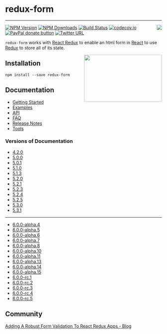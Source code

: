 # redux-form

---

[<img src="http://npm.packagequality.com/badge/redux-form.png" align="right"/>](http://packagequality.com/#?package=redux-form)

[![NPM Version](https://img.shields.io/npm/v/redux-form.svg?style=flat)](https://www.npmjs.com/package/redux-form)
[![NPM Downloads](https://img.shields.io/npm/dm/redux-form.svg?style=flat)](https://www.npmjs.com/package/redux-form)
[![Build Status](https://img.shields.io/travis/erikras/redux-form/master.svg?style=flat)](https://travis-ci.org/erikras/redux-form)
[![codecov.io](https://codecov.io/github/erikras/redux-form/coverage.svg?branch=master)](https://codecov.io/github/erikras/redux-form?branch=master)
[![PayPal donate button](https://img.shields.io/badge/paypal-donate-yellowgreen.svg)](https://www.paypal.me/erikras/25)
[![Twitter URL](https://img.shields.io/twitter/url/https/github.com/erikras/redux-form.svg?style=social)](https://twitter.com/intent/tweet?text=With%20@ReduxForm,%20I%20can%20keep%20all%20my%20form%20state%20in%20Redux!%20Thanks,%20@erikras!)

`redux-form` works with [React Redux](https://github.com/rackt/react-redux) to enable an html form in
[React](https://github.com/facebook/react) to use [Redux](https://github.com/rackt/redux) to store all of its state.

[<img src="logo.png" align="right" class="logo" height="151" width="250"/>](http://erikras.github.io/redux-form/)

## Installation

`npm install --save redux-form`

## Documentation

- [Getting Started](http://redux-form.com/#/getting-started)
- [Examples](http://redux-form.com/#/examples)
- [API](http://redux-form.com/#/api)
- [FAQ](http://redux-form.com/#/faq)
- [Release Notes](https://github.com/erikras/redux-form/releases)
- [Tools](https://github.com/erikras/redux-form/blob/master/tools.md)

### Versions of Documentation

- [4.2.0](http://redux-form.com/4.2.0/)
- [5.0.0](http://redux-form.com/5.0.0/)
- [5.0.1](http://redux-form.com/5.0.1/)
- [5.1.0](http://redux-form.com/5.1.0/)
- [5.1.3](http://redux-form.com/5.1.3/)
- [5.2.0](http://redux-form.com/5.2.0/)
- [5.2.1](http://redux-form.com/5.2.1/)
- [5.2.3](http://redux-form.com/5.2.3/)
- [5.2.4](http://redux-form.com/5.2.4/)
- [5.2.5](http://redux-form.com/5.2.5/)
- [5.3.0](http://redux-form.com/5.3.0/)
- [5.3.1](http://redux-form.com/5.3.1/)

---

- [6.0.0-alpha.4](http://redux-form.com/6.0.0-alpha.4/)
- [6.0.0-alpha.5](http://redux-form.com/6.0.0-alpha.5/)
- [6.0.0-alpha.6](http://redux-form.com/6.0.0-alpha.6/)
- [6.0.0-alpha.7](http://redux-form.com/6.0.0-alpha.7/)
- [6.0.0-alpha.8](http://redux-form.com/6.0.0-alpha.8/)
- [6.0.0-alpha.10](http://redux-form.com/6.0.0-alpha.10/)
- [6.0.0-alpha.11](http://redux-form.com/6.0.0-alpha.11/)
- [6.0.0-alpha.13](http://redux-form.com/6.0.0-alpha.13/)
- [6.0.0-alpha.14](http://redux-form.com/6.0.0-alpha.14/)
- [6.0.0-alpha.15](http://redux-form.com/6.0.0-alpha.15/)
- [6.0.0-rc.1](http://redux-form.com/6.0.0-rc.1/)
- [6.0.0-rc.2](http://redux-form.com/6.0.0-rc.2/)
- [6.0.0-rc.3](http://redux-form.com/6.0.0-rc.3/)
- [6.0.0-rc.4](http://redux-form.com/6.0.0-rc.4/)
- [6.0.0-rc.5](http://redux-form.com/6.0.0-rc.5/)

## Community

[Adding A Robust Form Validation To React Redux Apps - Blog](https://medium.com/@rajaraodv/adding-a-robust-form-validation-to-react-redux-apps-616ca240c124#.1iyuelj2e)
